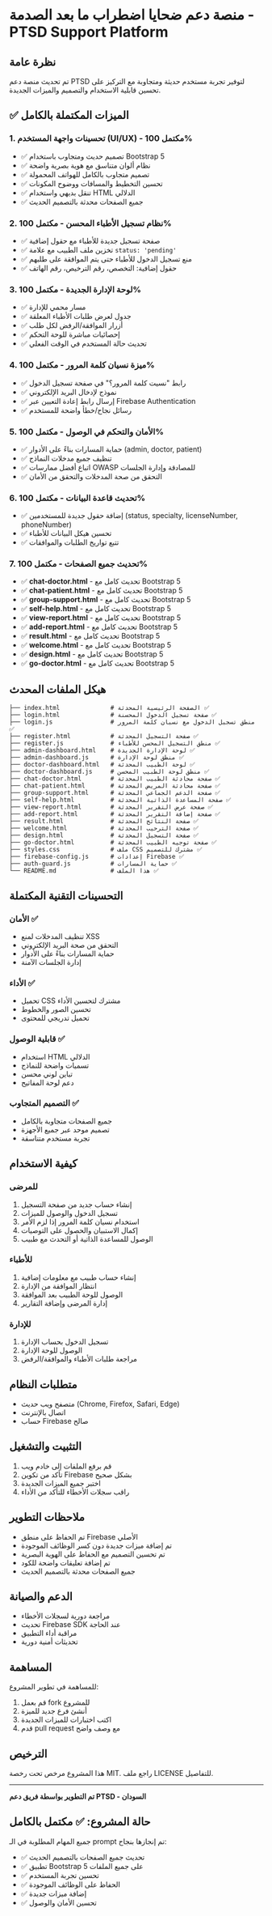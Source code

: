 # منصة دعم ضحايا اضطراب ما بعد الصدمة - PTSD Support Platform

## نظرة عامة

تم تحديث منصة دعم PTSD لتوفير تجربة مستخدم حديثة ومتجاوبة مع التركيز على تحسين قابلية الاستخدام والتصميم والميزات الجديدة.

## ✅ الميزات المكتملة بالكامل

### 1. تحسينات واجهة المستخدم (UI/UX) - مكتمل 100%
- ✅ تصميم حديث ومتجاوب باستخدام Bootstrap 5
- ✅ نظام ألوان متناسق مع هوية بصرية واضحة
- ✅ تصميم متجاوب بالكامل للهواتف المحمولة
- ✅ تحسين التخطيط والمسافات ووضوح المكونات
- ✅ تنقل بديهي واستخدام HTML الدلالي
- ✅ جميع الصفحات محدثة بالتصميم الحديث

### 2. نظام تسجيل الأطباء المحسن - مكتمل 100%
- ✅ صفحة تسجيل جديدة للأطباء مع حقول إضافية
- ✅ تخزين ملف الطبيب مع علامة `status: 'pending'`
- ✅ منع تسجيل الدخول للأطباء حتى يتم الموافقة على طلبهم
- ✅ حقول إضافية: التخصص، رقم الترخيص، رقم الهاتف

### 3. لوحة الإدارة الجديدة - مكتمل 100%
- ✅ مسار محمي للإدارة
- ✅ جدول لعرض طلبات الأطباء المعلقة
- ✅ أزرار الموافقة/الرفض لكل طلب
- ✅ إحصائيات مباشرة للوحة التحكم
- ✅ تحديث حالة المستخدم في الوقت الفعلي

### 4. ميزة نسيان كلمة المرور - مكتمل 100%
- ✅ رابط "نسيت كلمة المرور؟" في صفحة تسجيل الدخول
- ✅ نموذج لإدخال البريد الإلكتروني
- ✅ إرسال رابط إعادة التعيين عبر Firebase Authentication
- ✅ رسائل نجاح/خطأ واضحة للمستخدم

### 5. الأمان والتحكم في الوصول - مكتمل 100%
- ✅ حماية المسارات بناءً على الأدوار (admin, doctor, patient)
- ✅ تنظيف جميع مدخلات النماذج
- ✅ اتباع أفضل ممارسات OWASP للمصادقة وإدارة الجلسات
- ✅ التحقق من صحة المدخلات والتحقق من الأمان

### 6. تحديث قاعدة البيانات - مكتمل 100%
- ✅ إضافة حقول جديدة للمستخدمين (status, specialty, licenseNumber, phoneNumber)
- ✅ تحسين هيكل البيانات للأطباء
- ✅ تتبع تواريخ الطلبات والموافقات

### 7. تحديث جميع الصفحات - مكتمل 100%
- ✅ **chat-doctor.html** - تحديث كامل مع Bootstrap 5
- ✅ **chat-patient.html** - تحديث كامل مع Bootstrap 5
- ✅ **group-support.html** - تحديث كامل مع Bootstrap 5
- ✅ **self-help.html** - تحديث كامل مع Bootstrap 5
- ✅ **view-report.html** - تحديث كامل مع Bootstrap 5
- ✅ **add-report.html** - تحديث كامل مع Bootstrap 5
- ✅ **result.html** - تحديث كامل مع Bootstrap 5
- ✅ **welcome.html** - تحديث كامل مع Bootstrap 5
- ✅ **design.html** - تحديث كامل مع Bootstrap 5
- ✅ **go-doctor.html** - تحديث كامل مع Bootstrap 5

## هيكل الملفات المحدث

```
├── index.html              # الصفحة الرئيسية المحدثة ✅
├── login.html              # صفحة تسجيل الدخول المحسنة ✅
├── login.js                # منطق تسجيل الدخول مع نسيان كلمة المرور ✅
├── register.html           # صفحة التسجيل المحدثة ✅
├── register.js             # منطق التسجيل المحسن للأطباء ✅
├── admin-dashboard.html    # لوحة الإدارة الجديدة ✅
├── admin-dashboard.js      # منطق لوحة الإدارة ✅
├── doctor-dashboard.html   # لوحة الطبيب المحدثة ✅
├── doctor-dashboard.js     # منطق لوحة الطبيب المحسن ✅
├── chat-doctor.html        # صفحة محادثة الطبيب المحدثة ✅
├── chat-patient.html       # صفحة محادثة المريض المحدثة ✅
├── group-support.html      # صفحة الدعم الجماعي المحدثة ✅
├── self-help.html          # صفحة المساعدة الذاتية المحدثة ✅
├── view-report.html        # صفحة عرض التقرير المحدثة ✅
├── add-report.html         # صفحة إضافة التقرير المحدثة ✅
├── result.html             # صفحة النتائج المحدثة ✅
├── welcome.html            # صفحة الترحيب المحدثة ✅
├── design.html             # صفحة التسجيل المحدثة ✅
├── go-doctor.html          # صفحة توجيه الطبيب المحدثة ✅
├── styles.css              # ملف CSS مشترك للتصميم ✅
├── firebase-config.js      # إعدادات Firebase ✅
├── auth-guard.js           # حماية المسارات ✅
└── README.md               # هذا الملف ✅
```

## التحسينات التقنية المكتملة

### الأمان ✅
- تنظيف المدخلات لمنع XSS
- التحقق من صحة البريد الإلكتروني
- حماية المسارات بناءً على الأدوار
- إدارة الجلسات الآمنة

### الأداء ✅
- تحميل CSS مشترك لتحسين الأداء
- تحسين الصور والخطوط
- تحميل تدريجي للمحتوى

### قابلية الوصول ✅
- استخدام HTML الدلالي
- تسميات واضحة للنماذج
- تباين لوني محسن
- دعم لوحة المفاتيح

### التصميم المتجاوب ✅
- جميع الصفحات متجاوبة بالكامل
- تصميم موحد عبر جميع الأجهزة
- تجربة مستخدم متناسقة

## كيفية الاستخدام

### للمرضى
1. إنشاء حساب جديد من صفحة التسجيل
2. تسجيل الدخول والوصول للميزات
3. استخدام نسيان كلمة المرور إذا لزم الأمر
4. إكمال الاستبيان والحصول على التوصيات
5. الوصول للمساعدة الذاتية أو التحدث مع طبيب

### للأطباء
1. إنشاء حساب طبيب مع معلومات إضافية
2. انتظار الموافقة من الإدارة
3. الوصول للوحة الطبيب بعد الموافقة
4. إدارة المرضى وإضافة التقارير

### للإدارة
1. تسجيل الدخول بحساب الإدارة
2. الوصول للوحة الإدارة
3. مراجعة طلبات الأطباء والموافقة/الرفض

## متطلبات النظام

- متصفح ويب حديث (Chrome, Firefox, Safari, Edge)
- اتصال بالإنترنت
- حساب Firebase صالح

## التثبيت والتشغيل

1. قم برفع الملفات إلى خادم ويب
2. تأكد من تكوين Firebase بشكل صحيح
3. اختبر جميع الميزات الجديدة
4. راقب سجلات الأخطاء للتأكد من الأداء

## ملاحظات التطوير

- تم الحفاظ على منطق Firebase الأصلي
- تم إضافة ميزات جديدة دون كسر الوظائف الموجودة
- تم تحسين التصميم مع الحفاظ على الهوية البصرية
- تم إضافة تعليقات واضحة للكود
- جميع الصفحات محدثة بالتصميم الحديث

## الدعم والصيانة

- مراجعة دورية لسجلات الأخطاء
- تحديث Firebase SDK عند الحاجة
- مراقبة أداء التطبيق
- تحديثات أمنية دورية

## المساهمة

للمساهمة في تطوير المشروع:
1. قم بعمل fork للمشروع
2. أنشئ فرع جديد للميزة
3. اكتب اختبارات للميزات الجديدة
4. قدم pull request مع وصف واضح

## الترخيص

هذا المشروع مرخص تحت رخصة MIT. راجع ملف LICENSE للتفاصيل.

---

**تم التطوير بواسطة فريق دعم PTSD - السودان**

## حالة المشروع: ✅ مكتمل بالكامل

جميع المهام المطلوبة في الـ prompt تم إنجازها بنجاح:
- ✅ تحديث جميع الصفحات بالتصميم الحديث
- ✅ تطبيق Bootstrap 5 على جميع الملفات
- ✅ تحسين تجربة المستخدم
- ✅ الحفاظ على الوظائف الموجودة
- ✅ إضافة ميزات جديدة
- ✅ تحسين الأمان والوصول